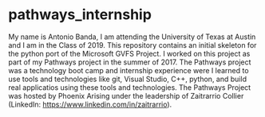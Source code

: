 # pathways_internship

My name is Antonio Banda, I am attending the University of Texas at Austin and I am in the Class of 2019. This repository contains an initial skeleton for the python port of the Microsoft GVFS Project. I worked on this project as part of my Pathways project in the summer of 2017. The Pathways project was a technology boot camp and internship experience were I learned to use tools and technologies like git, Visual Studio, C++, python, and build real applicatios using these tools and technologies. The Pathways Project was hosted by Phoenix Arising under the leadership of Zaitrarrio Collier (LinkedIn: https://www.linkedin.com/in/zaitrarrio). 
